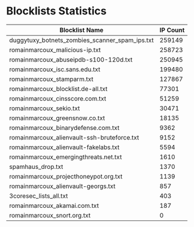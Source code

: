 # Blocklists Statistics
| Blocklist Name | IP Count |
|----|----|
| duggytuxy_botnets_zombies_scanner_spam_ips.txt | 259149 |
| romainmarcoux_malicious-ip.txt | 258723 |
| romainmarcoux_abuseipdb-s100-120d.txt | 250945 |
| romainmarcoux_isc.sans.edu.txt | 199480 |
| romainmarcoux_stamparm.txt | 127867 |
| romainmarcoux_blocklist.de-all.txt | 77301 |
| romainmarcoux_cinsscore.com.txt | 51259 |
| romainmarcoux_sekio.txt | 30471 |
| romainmarcoux_greensnow.co.txt | 18135 |
| romainmarcoux_binarydefense.com.txt | 9362 |
| romainmarcoux_alienvault-ssh-bruteforce.txt | 9152 |
| romainmarcoux_alienvault-fakelabs.txt | 5594 |
| romainmarcoux_emergingthreats.net.txt | 1610 |
| spamhaus_drop.txt | 1370 |
| romainmarcoux_projecthoneypot.org.txt | 1139 |
| romainmarcoux_alienvault-georgs.txt | 857 |
| 3coresec_lists_all.txt | 403 |
| romainmarcoux_akamai.com.txt | 187 |
| romainmarcoux_snort.org.txt | 0 |
